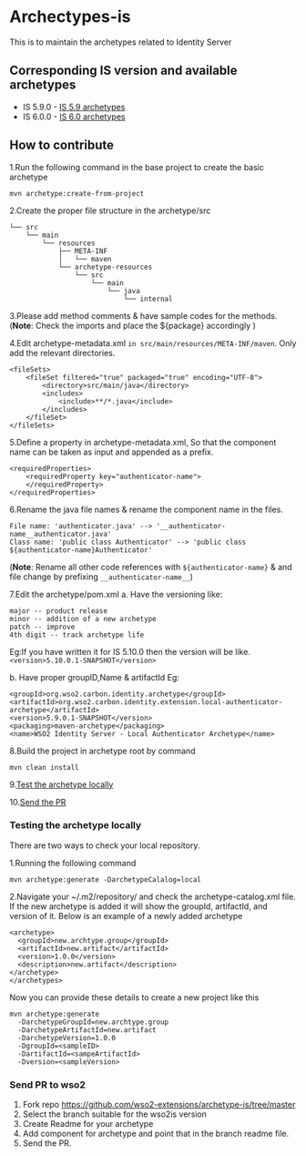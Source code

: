 # Archectypes-is

This is to maintain the archetypes related to Identity Server

## Corresponding IS version  and available archetypes
- IS 5.9.0 - [IS 5.9 archetypes](https://github.com/wso2-extensions/archetype-is/tree/is-5.9.0)
- IS 6.0.0 - [IS 6.0 archetypes](https://github.com/wso2-extensions/archetype-is/tree/is-6.0.0)

 
## How to contribute

1.Run the following command  in the base project to create the basic archetype
```
mvn archetype:create-from-project
```
2.Create the proper file structure in the archetype/src
```
└── src
    └── main
        └── resources
            ├── META-INF
            │   └── maven
            └── archetype-resources
                └── src
                    └── main
                        └── java
                            └── internal
```

3.Please add method comments & have sample codes for the methods.
(**Note**: Check the imports and place the ${package} accordingly )

4.Edit archetype-metadata.xml `in src/main/resources/META-INF/maven`. Only add the relevant directories.
```
<fileSets>
    <fileSet filtered="true" packaged="true" encoding="UTF-8">
        <directory>src/main/java</directory>
        <includes>
            <include>**/*.java</include>
        </includes>
    </fileSet>
</fileSets>
```
5.Define a property in archetype-metadata.xml, So that the component name can be taken as input and appended as a prefix.

```
<requiredProperties>
    <requiredProperty key="authenticator-name">
    </requiredProperty>
</requiredProperties>
```
6.Rename the java file names & rename the component name in the files.
```
File name: 'authenticator.java' --> '__authenticator-name__authenticator.java'
Class name: 'public class Authenticator' --> 'public class ${authenticator-name}Authenticator'
```
(**Note**: Rename all other code references with `${authenticator-name}` & and file change by prefixing `__authenticator-name__`)

7.Edit the archetype/pom.xml
a. Have the versioning like:
```
major -- product release
minor -- addition of a new archetype
patch -- improve
4th digit -- track archetype life
```
Eg:If you have written it for IS 5.10.0 then the version will be like.
               `<version>5.10.0.1-SNAPSHOT</version>`
               
b. Have proper groupID,Name & artifactId
Eg:
    
```
<groupId>org.wso2.carbon.identity.archetype</groupId>
<artifactId>org.wso2.carbon.identity.extension.local-authenticator-archetype</artifactId>
<version>5.9.0.1-SNAPSHOT</version>
<packaging>maven-archetype</packaging>
<name>WSO2 Identity Server - Local Authenticator Archetype</name>
```

8.Build the project in archetype root by command
 ```
 mvn clean install
 ``` 
                   
9.[Test the archetype locally](#testing-the-archetype-locally)

10.[Send the PR](#send-pr-to-wso2)

### Testing the archetype locally

There are two ways to check your local repository.

1.Running the following command
```
mvn archetype:generate -DarchetypeCalalog=local
```

2.Navigate your ~/.m2/repository/ and check the archetype-catalog.xml file. If the new archetype is added it will show the groupId, artifactId, and version of it. Below is an example of a newly added archetype

```
<archetype>
  <groupId>new.archtype.group</groupId>
  <artifactId>new.artifact</artifactId>
  <version>1.0.0</version>
  <description>new.artifact</description>
</archetype>
</archetypes>
```

Now you can provide these details to create a new project like this

```
mvn archetype:generate
  -DarchetypeGroupId=new.archtype.group
  -DarchetypeArtifactId=new.artifact
  -DarchetypeVersion=1.0.0
  -DgroupId=<sampleID>
  -DartifactId=<sampeArtifactId>
  -Dversion=<sampleVersion>
```

### Send PR to wso2
1. Fork repo https://github.com/wso2-extensions/archetype-is/tree/master 
1. Select the branch suitable for the wso2is version
1. Create Readme for your archetype
1. Add component for archetype and point that in the branch readme file.
1. Send the PR.

